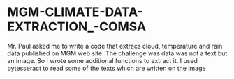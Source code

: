 # MGM-CLIMATE-DATA-EXTRACTION_-COMSA
 Mr. Paul asked me to write a code that extracs cloud, temperature and rain data published on MGM web site. The challenge was data was not a text but an image. So I wrote some additional functions to extract it. I used pytesseract to read some of the texts which are written on the image

